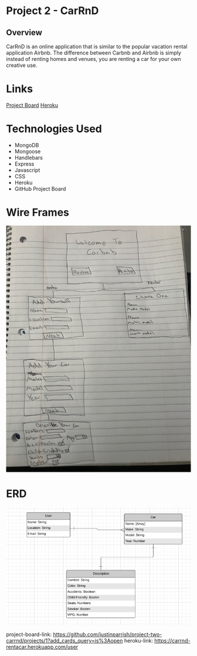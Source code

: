 # Project 2 - CarRnD

## Overview

CarRnD is an online application that is similar to the popular vacation rental application Airbnb.
The difference between Carbnb and Airbnb is simply instead of renting homes and venues, you are renting 
a car for your own creative use.

# Links



[Project Board](https://github.com/justinparrish/project-two-carrnd/projects/1?add_cards_query=is%3Aopen "GitHub Project Board")
[Heroku](https://carrnd-rentacar.herokuapp.com/user "CarRnD Link")
# Technologies Used

* MongoDB
* Mongoose
* Handlebars
* Express
* Javascript
* CSS
* Heroku
* GitHub Project Board

# Wire Frames

![atl text](images/wireframe-carbnb.jpeg "wire frame image")

# ERD

![atl text](images/erd-carbnb.png "erd image")

project-board-link: https://github.com/justinparrish/project-two-carrnd/projects/1?add_cards_query=is%3Aopen
heroku-link: https://carrnd-rentacar.herokuapp.com/user
